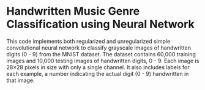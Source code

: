 # Handwritten Music Genre Classification using Neural Network
This code implements both regularized and unregularized simple convolutional neural network to classify grayscale images of handwritten digits (0 - 9) from the MNIST dataset. The dataset contains 60,000 training images and 10,000 testing images of handwritten digits, 0 - 9. Each image is 28×28 pixels in size with only a single channel. It also includes labels for each example, a number indicating the actual digit (0 - 9) handwritten in that image. 
